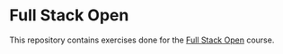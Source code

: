 # Full Stack Open

This repository contains exercises done for the [Full Stack Open](https://fullstackopen.com/en/) course.